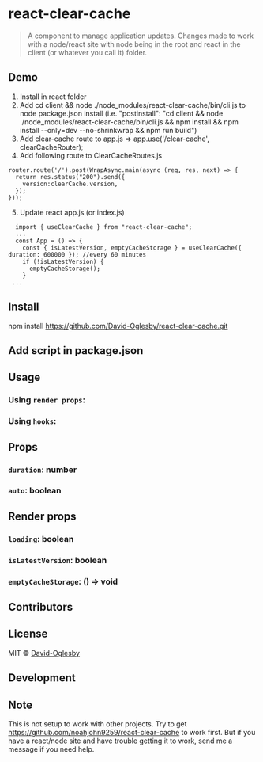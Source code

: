 # react-clear-cache

> A component to manage application updates. Changes made to work with a node/react site with node being in the root and react in the client (or whatever you call it) folder.

## Demo

1. Install in react folder
2. Add cd client && node ./node_modules/react-clear-cache/bin/cli.js to node package.json install (i.e. "postinstall": "cd client && node ./node_modules/react-clear-cache/bin/cli.js && npm install && npm install --only=dev --no-shrinkwrap && npm run build")
3. Add clear-cache route to app.js => app.use('/clear-cache', clearCacheRouter);
4. Add following route to ClearCacheRoutes.js
  ```
  router.route('/').post(WrapAsync.main(async (req, res, next) => { 
    return res.status("200").send({
      version:clearCache.version,
    });
  }));
  ```
5. Update react app.js (or index.js)
```
  import { useClearCache } from "react-clear-cache";
  ...
  const App = () => {
    const { isLatestVersion, emptyCacheStorage } = useClearCache({ duration: 600000 }); //every 60 minutes
    if (!isLatestVersion) {
      emptyCacheStorage();
    }
 ...
```


## Install
npm install https://github.com/David-Oglesby/react-clear-cache.git

## Add script in package.json

## Usage

### Using `render props`:

### Using `hooks`:

## Props

### `duration`: number

### `auto`: boolean

## Render props

### `loading`: boolean

### `isLatestVersion`: boolean

### `emptyCacheStorage`: () => void

## Contributors

## License

MIT © [David-Oglesby](https://github.com/David-Oglesby)

## Development

## Note

This is not setup to work with other projects. Try to get https://github.com/noahjohn9259/react-clear-cache to work first. But if you have a react/node site and have trouble getting it to work, send me a message if you need help.
